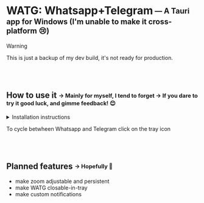 # WATG: Whatsapp+Telegram<sub><sup> — A Tauri app for Windows (I'm unable to make it cross-platform 😢)</sup></sub>

> [!WARNING]  
> This is just a backup of my dev build, it's not ready for production.

<br/><br/>

## How to use it <sub><sup> → Mainly for myself, I tend to forget → If you dare to try it good luck, and gimme feedback! 😊</sup></sub>

<details>
  <summary>Installation instructions</summary>
  <br/>

1. install prerequisites:
   - `visual studio build tools 2022 (v17.14.6+36212.18.-june.2025-) ` > `MSVC compiler (v143)`
   - `rustc 1.87.0 (17067e9ac 2025-05-09)`
   - `tauri-cli 2.5.0`
2. download [main.zip](https://github.com/DavidBevi/WATG/archive/refs/heads/main.zip) and unzip it in a folder
   - (example: `C:\watg`)
3. open a `cmd` in that folder and use these commands:
    - `cargo tauri dev --features unstable` to run it like a dev, with autoreload when source files are saved
    - `cargo tauri build --features unstable` to export a portable executable in `src-tauri\target\release`

<br/>

</details>
   
To cycle betwheen Whatsapp and Telegram click on the tray icon

<br/><br/>

## Planned features <sub><sup> → Hopefully 🤞</sup></sub>

- make zoom adjustable and persistent
- make WATG closable-in-tray
- make custom notifications
